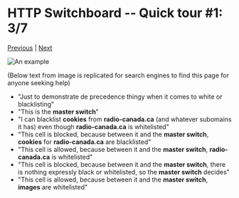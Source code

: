 # HTTP Switchboard -- Quick tour #1: 3/7

[Previous](Quick-tour-%231%3A-3-of-7) | [Next](Quick-tour-%231%3A-5-of-7)

![An example](https://raw.github.com/gorhill/httpswitchboard/master/doc/img/quicktour-001-d.jpg)

(Below text from image is replicated for search engines to find this page for anyone seeking help)
- "Just to demonstrate de precedence thingy when it comes to white or blacklisting"
- "This is the **master switch**"
- "I can blacklist **cookies** from **radio-canada.ca** (and whatever subomains it has) even though **radio-canada.ca** is whitelisted"
- "This cell is blocked, because between it and the **master switch**, **cookies** for **radio-canada.ca** are blacklisted"
- "This cell is allowed, because between it and the **master switch**, **radio-canada.ca** is whitelisted"
- "This cell is blocked, because between it and the **master switch**, there is nothing expressly black or whitelisted, so the **master switch** decides"
- "This cell is allowed, because between it and the **master switch**, **images** are whitelisted"